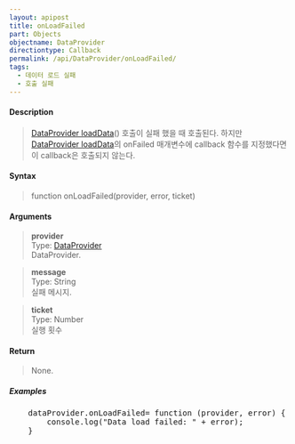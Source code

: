 ```yaml
---
layout: apipost
title: onLoadFailed
part: Objects
objectname: DataProvider
directiontype: Callback
permalink: /api/DataProvider/onLoadFailed/
tags:
  - 데이터 로드 실패
  - 호출 실패
---
```



#### Description

> [DataProvider loadData](/api/DataProvider/loadData/)() 호출이 실패 했을 때 
> 호출된다. 하지만 [DataProvider loadData](/api/DataProvider/loadData/)의 onFailed 매개변수에 callback 함수를 지정했다면 이 callback은 호출되지 않는다.

#### Syntax

> function onLoadFailed(provider, error, ticket)

#### Arguments

> **provider**  
> Type: [DataProvider](/api/DataProvider/)  
> DataProvider.  

> **message**  
> Type: String  
> 실패 메시지.  

> **ticket**  
> Type: Number  
> 실행 횟수  

#### Return

> None.

##### Examples 

<pre class="prettyprint">
    dataProvider.onLoadFailed= function (provider, error) {
        console.log("Data load failed: " + error);
    }
</pre>


